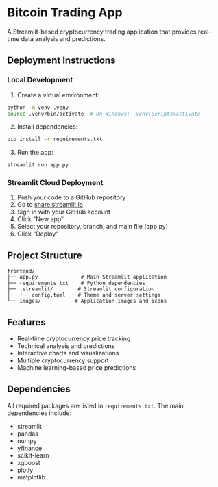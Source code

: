 # Bitcoin Trading App

A Streamlit-based cryptocurrency trading application that provides real-time data analysis and predictions.

## Deployment Instructions

### Local Development
1. Create a virtual environment:
```bash
python -m venv .venv
source .venv/bin/activate  # On Windows: .venv\Scripts\activate
```

2. Install dependencies:
```bash
pip install -r requirements.txt
```

3. Run the app:
```bash
streamlit run app.py
```

### Streamlit Cloud Deployment
1. Push your code to a GitHub repository
2. Go to [share.streamlit.io](https://share.streamlit.io)
3. Sign in with your GitHub account
4. Click "New app"
5. Select your repository, branch, and main file (app.py)
6. Click "Deploy"

## Project Structure
```
frontend/
├── app.py              # Main Streamlit application
├── requirements.txt    # Python dependencies
├── .streamlit/        # Streamlit configuration
│   └── config.toml    # Theme and server settings
└── images/           # Application images and icons
```

## Features
- Real-time cryptocurrency price tracking
- Technical analysis and predictions
- Interactive charts and visualizations
- Multiple cryptocurrency support
- Machine learning-based price predictions

## Dependencies
All required packages are listed in `requirements.txt`. The main dependencies include:
- streamlit
- pandas
- numpy
- yfinance
- scikit-learn
- xgboost
- plotly
- matplotlib 